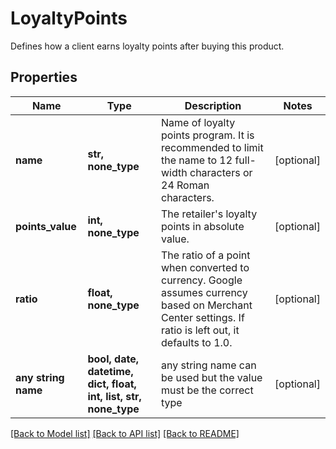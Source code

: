 # LoyaltyPoints

Defines how a client earns loyalty points after buying this product.

## Properties
Name | Type | Description | Notes
------------ | ------------- | ------------- | -------------
**name** | **str, none_type** | Name of loyalty points program. It is recommended to limit the name to 12 full-width characters or 24 Roman characters. | [optional] 
**points_value** | **int, none_type** | The retailer&#39;s loyalty points in absolute value. | [optional] 
**ratio** | **float, none_type** | The ratio of a point when converted to currency. Google assumes currency based on Merchant Center settings. If ratio is left out, it defaults to 1.0. | [optional] 
**any string name** | **bool, date, datetime, dict, float, int, list, str, none_type** | any string name can be used but the value must be the correct type | [optional]

[[Back to Model list]](../README.md#documentation-for-models) [[Back to API list]](../README.md#documentation-for-api-endpoints) [[Back to README]](../README.md)


